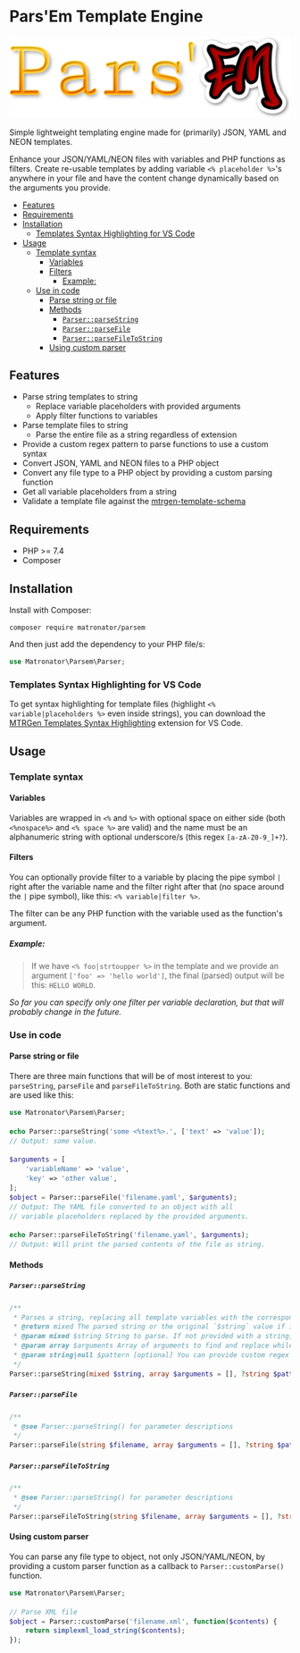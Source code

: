 # Pars'Em Template Engine

![Pars'Em logo](.github/parsem-logo.png)

Simple lightweight templating engine made for (primarily) JSON, YAML and NEON templates.

Enhance your JSON/YAML/NEON files with variables and PHP functions as filters. Create re-usable templates by adding variable `<% placeholder %>`'s anywhere in your file and have the content change dynamically based on the arguments you provide.

<!-- @import "[TOC]" {cmd="toc" depthFrom=2 depthTo=6 orderedList=false} -->

<!-- code_chunk_output -->

- [Features](#features)
- [Requirements](#requirements)
- [Installation](#installation)
  - [Templates Syntax Highlighting for VS Code](#templates-syntax-highlighting-for-vs-code)
- [Usage](#usage)
  - [Template syntax](#template-syntax)
    - [Variables](#variables)
    - [Filters](#filters)
      - [Example:](#example)
  - [Use in code](#use-in-code)
    - [Parse string or file](#parse-string-or-file)
    - [Methods](#methods)
      - [`Parser::parseString`](#parserparsestring)
      - [`Parser::parseFile`](#parserparsefile)
      - [`Parser::parseFileToString`](#parserparsefiletostring)
    - [Using custom parser](#using-custom-parser)

<!-- /code_chunk_output -->

## Features

- Parse string templates to string
  - Replace variable placeholders with provided arguments
  - Apply filter functions to variables
- Parse template files to string
  - Parse the entire file as a string regardless of extension
- Provide a custom regex pattern to parse functions to use a custom syntax
- Convert JSON, YAML and NEON files to a PHP object
- Convert any file type to a PHP object by providing a custom parsing function
- Get all variable placeholders from a string
- Validate a template file against the [mtrgen-template-schema](https://files.matronator.com/public/mtrgen/latest/mtrgen-template-schema.json)

## Requirements

- PHP >= 7.4
- Composer

## Installation

Install with Composer:

```
composer require matronator/parsem
```

And then just add the dependency to your PHP file/s:

```php
use Matronator\Parsem\Parser;
```

### Templates Syntax Highlighting for VS Code

To get syntax highlighting for template files (highlight `<% variable|placeholders %>` even inside strings), you can download the [MTRGen Templates Syntax Highlighting](https://marketplace.visualstudio.com/items?itemName=matronator.mtrgen-yaml-templates) extension for VS Code.

## Usage

### Template syntax

#### Variables

Variables are wrapped in `<%` and `%>` with optional space on either side (both `<%nospace%>` and `<% space %>` are valid) and the name must be an alphanumeric string with optional underscore/s (this regex `[a-zA-Z0-9_]+?`).

#### Filters

You can optionally provide filter to a variable by placing the pipe symbol `|` right after the variable name and the filter right after that (no space around the `|` pipe symbol), like this: `<% variable|filter %>`.

The filter can be any PHP function with the variable used as the function's argument.

##### Example:

> If we have `<% foo|strtoupper %>` in the template and we provide an argument `['foo' => 'hello world']`, the final (parsed) output will be this: `HELLO WORLD`.

*So far you can specify only one filter per variable declaration, but that will probably change in the future.*

### Use in code

#### Parse string or file

There are three main functions that will be of most interest to you: `parseString`, `parseFile` and `parseFileToString`. Both are static functions and are used like this:

```php
use Matronator\Parsem\Parser;

echo Parser::parseString('some <%text%>.', ['text' => 'value']);
// Output: some value.

$arguments = [
    'variableName' => 'value',
    'key' => 'other value',
];
$object = Parser::parseFile('filename.yaml', $arguments);
// Output: The YAML file converted to an object with all
// variable placeholders replaced by the provided arguments.

echo Parser::parseFileToString('filename.yaml', $arguments);
// Output: Will print the parsed contents of the file as string.
```

#### Methods

##### `Parser::parseString`

```php
/**
 * Parses a string, replacing all template variables with the corresponding values passed in `$arguments`.
 * @return mixed The parsed string or the original `$string` value if it's not string
 * @param mixed $string String to parse. If not provided with a string, the function will return this value
 * @param array $arguments Array of arguments to find and replace while parsing `['key' => 'value']`
 * @param string|null $pattern [optional] You can provide custom regex with two matching groups (for the variable name and for the filter) to use custom template syntax instead of the default one `<% name|filter %>`
 */
Parser::parseString(mixed $string, array $arguments = [], ?string $pattern = null): mixed
```

##### `Parser::parseFile`

```php
/**
 * @see Parser::parseString() for parameter descriptions
 */
Parser::parseFile(string $filename, array $arguments = [], ?string $pattern = null): object
```

##### `Parser::parseFileToString`

```php
/**
 * @see Parser::parseString() for parameter descriptions
 */
Parser::parseFileToString(string $filename, array $arguments = [], ?string $pattern = null): string
```

#### Using custom parser

You can parse any file type to object, not only JSON/YAML/NEON, by providing a custom parser function as a callback to `Parser::customParse()` function.

```php
use Matronator\Parsem\Parser;

// Parse XML file
$object = Parser::customParse('filename.xml', function($contents) {
    return simplexml_load_string($contents);
});
```
